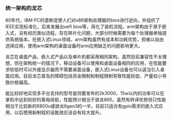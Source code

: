 ### 统一架构的龙芯

80年代，IBM PC的垄断促使人们对x86架构处理器的bios进行逆向，并组织了IEEE实现标准化，后来发展出uefi bios等，简化了装机流程。arm架构由于源于嵌入式，没有经历类似流程，存在碎片化问题，大部分时候需要为每个处理器单独提供系统版本。在嵌入式Linux领域，arm架构虽然有成本和功耗优势，但难以自由选择应用，使用arm架构的桌面设备时arm应用缺乏的问题影响更大。

龙芯在桌面产品、嵌入式产品以及单片机都采用相同架构，虽然目前兼容性不太理想，但在架构统一的情况下，移动设备可以使用和桌面设备相同的应用，在性能要求较低时可以外接显示器而不需要桌面设备，嵌入式Linux设备也可以适当引入桌面应用。目前龙芯普及的障碍包括资金限制和制程限制导致性能较低、产量较小导致价格偏高。

能比较好地实现多平台支持的型号是将要发布的2k3000，15w以内的功率可以在掌机中达到较好的离电续航，性能预计相当于骁龙865。虽然有转译优势但只性能相当于比较新的6800u或骁龙8gen3的一半，目前只适合有gpio需求的嵌入式应用，以后使用新制程的话能效应该会有较大提升。